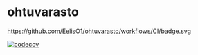 # ohtuvarasto 

https://github.com/EelisO1/ohtuvarasto/workflows/CI/badge.svg

[![codecov](https://codecov.io/gh/EelisO1/ohtuvarasto/graph/badge.svg?token=CKGDCLAOZ6)](https://codecov.io/gh/EelisO1/ohtuvarasto)
